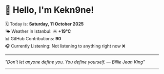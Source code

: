 # 👋 Hello, I'm Kekn9ne!

🗓️ Today is: **Saturday, 11 October 2025**  
🌤️ Weather in Istanbul: **☀️   +19°C**  
📊 GitHub Contributions: **90**  
🎧 Currently Listening: Not listening to anything right now ❌

---

_"Don't let anyone define you. You define yourself. — *Billie Jean King*"_

---
